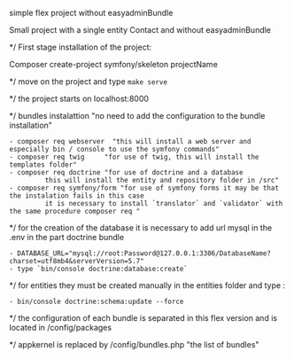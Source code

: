 simple flex project without easyadminBundle

Small project with a single entity Contact and without easyadminBundle

*/ First stage installation of the project:

Composer create-project symfony/skeleton projectName

*/ move on the project and type  `make serve`

*/ the project starts on localhost:8000

*/ bundles instalattion "no need to add the configuration to the bundle installation"

    - composer req webserver  "this will install a web server and especially bin / console to use the symfony commands"
    - composer req twig     "for use of twig, this will install the templates folder"
    - composer req doctrine "for use of doctrine and a database
             this will install the entity and repository folder in /src"
    - composer req symfony/form "for use of symfony forms it may be that the instalation fails in this case
             it is necessary to install `translator` and `validator` with the same procedure composer req "

*/ for the creation of the database it is necessary to add url mysql in the .env in the part doctrine bundle

    - DATABASE_URL="mysql://root:Password@127.0.0.1:3306/DatabaseName?charset=utf8mb4&serverVersion=5.7"
    - type `bin/console doctrine:database:create`

*/ for entities they must be created manually in the entities folder and type :

    - bin/console doctrine:schema:update --force

*/ the configuration of each bundle is separated in this flex version and is located in /config/packages

*/ appkernel is replaced by /config/bundles.php "the list of bundles"









